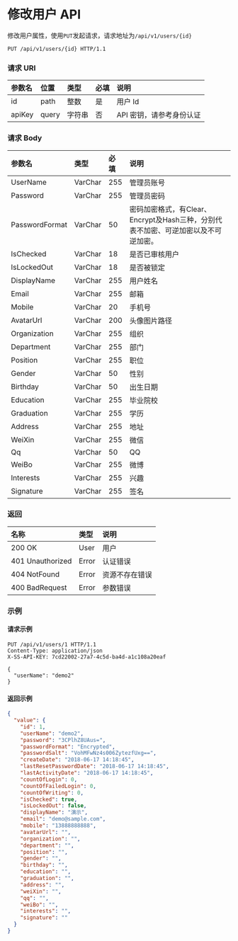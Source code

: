 # 修改用户 API

修改用户属性，使用`PUT`发起请求，请求地址为`/api/v1/users/{id}`

```
PUT /api/v1/users/{id} HTTP/1.1
```

### 请求 URI

|参数名	|位置	|类型	|必填	|说明|
| :----- | :----- | :----- | :----- | :----- |
|id	|path	|整数	|是	|用户 Id|
|apiKey|	query	|字符串|	否	|API 密钥，请参考身份认证|

### 请求 Body

|参数名	|类型	|必填	|说明|
| :----- | :----- | :----- | :----- |
|UserName	|VarChar	|255	|管理员账号|
|Password	|VarChar	|255	|管理员密码|
|PasswordFormat	|VarChar|	50	|密码加密格式，有Clear、Encrypt及Hash三种，分别代表不加密、可逆加密以及不可逆加密。|
|IsChecked	|VarChar|	18	|是否已审核用户|
|IsLockedOut	|VarChar	|18	|是否被锁定|
|DisplayName	|VarChar	|255|	用户姓名|
|Email	|VarChar	|255	|邮箱|
|Mobile	|VarChar	|20	|手机号|
|AvatarUrl	|VarChar	|200	|头像图片路径|
|Organization	|VarChar	|255	|组织|
|Department	|VarChar	|255	|部门|
|Position	|VarChar|	255	|职位|
|Gender	|VarChar	|50	|性别|
|Birthday	|VarChar	|50	|出生日期|
|Education|	VarChar	|255	|毕业院校|
|Graduation	|VarChar|	255	|学历|
|Address	|VarChar|	255|	地址|
|WeiXin	|VarChar	|255	|微信|
|Qq	|VarChar	|50	|QQ|
|WeiBo	|VarChar|	255	|微博|
|Interests	|VarChar|	255	|兴趣|
|Signature|	VarChar|	255|	签名|

### 返回

| 名称 | 类型 | 说明 |
| :----- | :----- | :----- |
|200 OK	|User	|用户|
|401 Unauthorized	|Error	|认证错误|
|404 NotFound	|Error|	资源不存在错误|
|400 BadRequest	|Error	|参数错误|

### 示例

#### 请求示例

```
PUT /api/v1/users/1 HTTP/1.1
Content-Type: application/json
X-SS-API-KEY: 7cd22002-27a7-4c5d-ba4d-a1c108a20eaf

{
  "userName": "demo2"
}
```

#### 返回示例

```json
{
  "value": {
    "id": 1,
    "userName": "demo2",
    "password": "3CPlhZ8UAus=",
    "passwordFormat": "Encrypted",
    "passwordSalt": "VohMFwNz4s006ZytezfUxg==",
    "createDate": "2018-06-17 14:18:45",
    "lastResetPasswordDate": "2018-06-17 14:18:45",
    "lastActivityDate": "2018-06-17 14:18:45",
    "countOfLogin": 0,
    "countOfFailedLogin": 0,
    "countOfWriting": 0,
    "isChecked": true,
    "isLockedOut": false,
    "displayName": "演示",
    "email": "demo@sample.com",
    "mobile": "13888888888",
    "avatarUrl": "",
    "organization": "",
    "department": "",
    "position": "",
    "gender": "",
    "birthday": "",
    "education": "",
    "graduation": "",
    "address": "",
    "weiXin": "",
    "qq": "",
    "weiBo": "",
    "interests": "",
    "signature": ""
  }
}
```